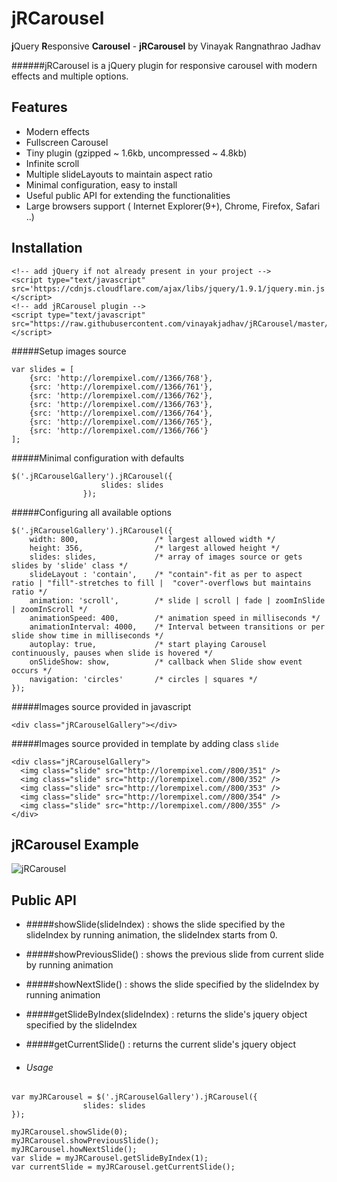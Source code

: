 # jRCarousel
**j**Query **R**esponsive **Carousel** - __jRCarousel__ by Vinayak Rangnathrao Jadhav

######jRCarousel is a jQuery plugin for responsive carousel with modern effects and multiple options.

## Features
- Modern effects
- Fullscreen Carousel
- Tiny plugin (gzipped ~ 1.6kb, uncompressed ~ 4.8kb)
- Infinite scroll
- Multiple slideLayouts to maintain aspect ratio
- Minimal configuration, easy to install
- Useful public API for extending the functionalities
- Large browsers support ( Internet Explorer(9+), Chrome, Firefox, Safari ..)
 

## Installation

```
<!-- add jQuery if not already present in your project -->
<script type="text/javascript" 
src='https://cdnjs.cloudflare.com/ajax/libs/jquery/1.9.1/jquery.min.js'></script>
<!-- add jRCarousel plugin -->
<script type="text/javascript" 
src="https://raw.githubusercontent.com/vinayakjadhav/jRCarousel/master/dist/jRCarousel.min.js">
</script>

```
#####Setup images source
```
var slides = [
	{src: 'http://lorempixel.com//1366/768'},
	{src: 'http://lorempixel.com//1366/761'},
	{src: 'http://lorempixel.com//1366/762'},
	{src: 'http://lorempixel.com//1366/763'},
	{src: 'http://lorempixel.com//1366/764'},
	{src: 'http://lorempixel.com//1366/765'},
	{src: 'http://lorempixel.com//1366/766'}
];
```

#####Minimal configuration with defaults
```
$('.jRCarouselGallery').jRCarousel({
					slides: slides
				});
```

#####Configuring all available options
```
$('.jRCarouselGallery').jRCarousel({
 	width: 800, 				/* largest allowed width */
	height: 356, 				/* largest allowed height */
	slides: slides, 			/* array of images source or gets slides by 'slide' class */
	slideLayout : 'contain',  	/* "contain"-fit as per to aspect ratio | "fill"-stretches to fill |  "cover"-overflows but maintains ratio */
	animation: 'scroll', 		/* slide | scroll | fade | zoomInSlide | zoomInScroll */
	animationSpeed: 400,    	/* animation speed in milliseconds */
	animationInterval: 4000,	/* Interval between transitions or per slide show time in milliseconds */
	autoplay: true,         	/* start playing Carousel continuously, pauses when slide is hovered */
	onSlideShow: show,			/* callback when Slide show event occurs */
	navigation: 'circles'		/* circles | squares */
});
```
#####Images source provided in javascript
```
<div class="jRCarouselGallery"></div>
```

#####Images source provided in template by adding class `slide`
```
<div class="jRCarouselGallery">
  <img class="slide" src="http://lorempixel.com//800/351" />
  <img class="slide" src="http://lorempixel.com//800/352" />
  <img class="slide" src="http://lorempixel.com//800/353" />
  <img class="slide" src="http://lorempixel.com//800/354" />
  <img class="slide" src="http://lorempixel.com//800/355" />
</div>
```
## jRCarousel Example
![jRCarousel](https://cloud.githubusercontent.com/assets/7734229/10716647/cf343360-7b65-11e5-9e36-15dc866456a3.png)

## Public API
- #####showSlide(slideIndex) 	:
		shows the slide specified by the slideIndex by running animation, the slideIndex starts from 0.

- #####showPreviousSlide()		:
		shows the previous slide from current slide by running animation

- #####showNextSlide()		:
		shows the slide specified by the slideIndex by running animation

- #####getSlideByIndex(slideIndex)	:
		returns the slide's jquery object specified by the slideIndex

- #####getCurrentSlide()		:
		returns the current slide's jquery object

- ###### Usage
```
var myJRCarousel = $('.jRCarouselGallery').jRCarousel({
				slides: slides
});

myJRCarousel.showSlide(0);
myJRCarousel.showPreviousSlide();
myJRCarousel.howNextSlide();
var slide = myJRCarousel.getSlideByIndex(1);
var currentSlide = myJRCarousel.getCurrentSlide();
```
